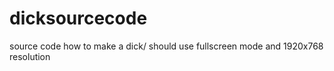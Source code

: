 # dicksourcecode
source code how to make a dick/ should use fullscreen mode and 1920x768 resolution
